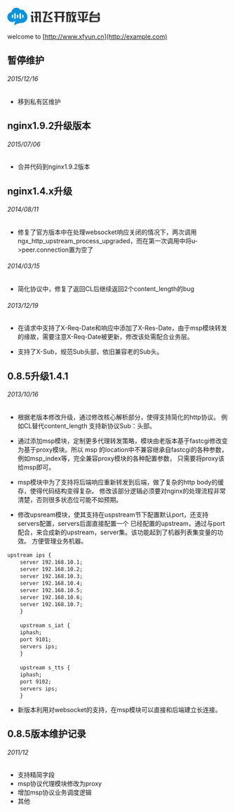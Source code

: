 
![image description](https://github.com/mklong/nginx_msp/blob/master/img/logo.png)

welcome to [http://www.xfyun.cn](http://example.com)

## 暂停维护

###### 2015/12/16 
- 移到私有区维护

## 	nginx1.9.2升级版本

###### 2015/07/06
- 合并代码到nginx1.9.2版本

## nginx1.4.x升级

###### 2014/08/11 
- 修复了官方版本中在处理websocket响应关闭的情况下，两次调用ngx_http_upstream_process_upgraded，而在第一次调用中将u->peer.connection置为空了

###### 2014/03/15
- 简化协议中，修复了返回CL后继续返回2个content_length的bug

###### 2013/12/19
- 在请求中支持了X-Req-Date和响应中添加了X-Res-Date，由于msp模块转发的缘故，需要注意X-Req-Date被更新，修改该处需配合业务层。

- 支持了X-Sub，规范Sub头部，依旧兼容老的Sub头。
## 0.8.5升级1.4.1
###### 2013/10/16

- 根据老版本修改升级，通过修改核心解析部分，使得支持简化的http协议。
	例如CL替代content_length
	支持新协议Sub：头部。
	
- 通过添加msp模块，定制更多代理转发策略，模块由老版本基于fastcgi修改变为基于proxy模块。所以
	msp 的location中不兼容继承自fastcgi的各种参数，例如msp_index等，完全兼容proxy模块的各种配置参数，
	只需要将proxy该给msp即可。
	
- msp模块中为了支持将后端响应重新转发到后端，做了复杂的http body的缓存，使得代码结构变得复杂。
	修改该部分逻辑必须要对nginx的处理流程非常清楚，否则很多状态位可能不如预期。

	
- 修改upsream模块，使其支持在uspstream节下配置默认port，还支持servers配置，servers后面直接配置一个
	已经配置的upstream，通过与port配合，来合成新的upstream，server集。该功能起到了机器列表集变量的功效。
	方便管理业务机器。
	
	
```
upstream ips {
	server 192.168.10.1;
	server 192.168.10.2;
	server 192.168.10.3;
	server 192.168.10.4;
	server 192.168.10.5;
	server 192.168.10.6;
	server 192.168.10.7;
	}
	
	upstream s_iat {
	iphash;
	port 9101;
	servers ips; 
	}
	
	upstream s_tts {
	iphash;
	port 9102;
	servers ips; 
	}
```

	
- 新版本利用对websocket的支持，在msp模块可以直接和后端建立长连接。
	

  
## 0.8.5版本维护记录
######  2011/12 
- 支持精简字段
- msp协议代理模块修改为proxy
- 增加msp协议业务调度逻辑
- 其他
